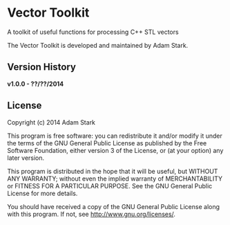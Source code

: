 Vector Toolkit
==============

A toolkit of useful functions for processing C++ STL vectors

The Vector Toolkit is developed and maintained by Adam Stark.

Version History
---------------

**v1.0.0 - ??/??/2014**


License
-------

Copyright (c) 2014 Adam Stark

This program is free software: you can redistribute it and/or modify
it under the terms of the GNU General Public License as published by
the Free Software Foundation, either version 3 of the License, or
(at your option) any later version.

This program is distributed in the hope that it will be useful,
but WITHOUT ANY WARRANTY; without even the implied warranty of
MERCHANTABILITY or FITNESS FOR A PARTICULAR PURPOSE.  See the
GNU General Public License for more details.

You should have received a copy of the GNU General Public License
along with this program.  If not, see <http://www.gnu.org/licenses/>.